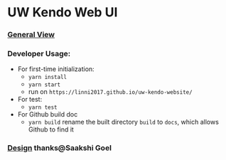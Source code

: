 # UW Kendo Web UI
### [General View](https://linni2017.github.io/uw-kendo-website/)
### Developer Usage:
   - For first-time initialization:
     - `yarn install`
     - `yarn start`
     - run on `https://linni2017.github.io/uw-kendo-website/`
   - For test:
     - `yarn test`
   - For Github build doc
     - `yarn build` rename the built directory `build` to `docs`, which allows Github to find it
### [Design](https://www.figma.com/file/Pk82TI8MmukIKFk7ICZ9H2/UW-Kendo?node-id=57%3A0) thanks@Saakshi Goel
